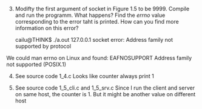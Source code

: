 3.  Modifty the first argument of socket in Figure 1.5 to be 9999. Compile and run the programm. What happens? Find the *errno* value corresponding to the error taht is printed. How can you find more information on this error?

    cailu@THINK$ ./a.out 127.0.0.1
    socket error: Address family not supported by protocol

We could man errno on Linux and found:
    EAFNOSUPPORT    Address family not supported (POSIX.1)

4. See source code 1_4.c 
Looks like counter always print 1

5. See source code 1_5_cli.c and 1_5_srv.c
Since I run the client and server on same host, the counter is 1. But it might be another value on different host


